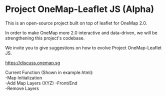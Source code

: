 # Project OneMap-Leaflet JS (Alpha)

This is an open-source project built on top of leaflet for OneMap 2.0. 

In order to make OneMap more 2.0 interactive and data-driven, we will be strengthening this project's codebase.

We invite you to give suggestions on how to evolve Project OneMap-Leaflet JS.

https://discuss.onemap.sg

Current Function (Shown in example.html):
<br />
-Map Initialization<br />
-Add Map Layers (XYZ) -Front/End<br />
-Remove Layers <br />